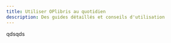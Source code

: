 ```yaml
---
title: Utiliser OPlibris au quotidien
description: Des guides détaillés et conseils d'utilisation
---
```


qdsqds

